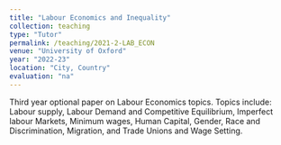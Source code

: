 ```yaml
---
title: "Labour Economics and Inequality"
collection: teaching
type: "Tutor"
permalink: /teaching/2021-2-LAB_ECON
venue: "University of Oxford"
year: "2022-23"
location: "City, Country"
evaluation: "na"
---
```


Third year optional paper on Labour Economics topics. Topics include: Labour supply, Labour Demand and Competitive Equilibrium, Imperfect labour Markets, Minimum wages, Human Capital, Gender, Race and Discrimination, Migration, and Trade Unions and Wage Setting.
